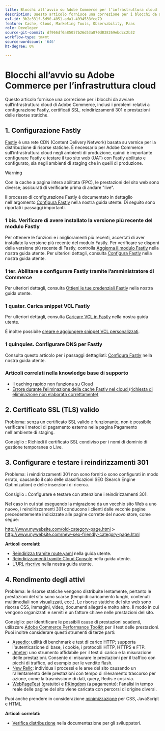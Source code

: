 ```yaml
---
title: Blocchi all’avvio su Adobe Commerce per l’infrastruttura cloud
description: Questo articolo fornisce una correzione per i blocchi da avviare sull’infrastruttura cloud di Adobe Commerce, inclusi i problemi relativi a configurazione Fastly, certificati SSL, reindirizzamenti 301 e prestazioni delle risorse statiche.
exl-id: 3b2c331f-5d90-4051-ada1-4934538fce79
feature: Cache, Cloud, Marketing Tools, Observability, Paas
role: Developer
source-git-commit: df966df6a85057b26d53a870d038269ebdcc2b32
workflow-type: tm+mt
source-wordcount: '646'
ht-degree: 0%

---
```


# Blocchi all’avvio su Adobe Commerce per l’infrastruttura cloud

Questo articolo fornisce una correzione per i blocchi da avviare sull’infrastruttura cloud di Adobe Commerce, inclusi i problemi relativi a configurazione Fastly, certificati SSL, reindirizzamenti 301 e prestazioni delle risorse statiche.

## 1. Configurazione Fastly

[Fastly](https://www.fastly.com/) è una rete CDN (Content Delivery Network) basata su vernice per la distribuzione di risorse statiche. È necessario per Adobe Commerce sull’infrastruttura cloud negli ambienti di produzione, quindi è importante configurare Fastly e testare il tuo sito web (UAT) con Fastly abilitato e configurato, sia negli ambienti di staging che in quelli di produzione.

>[!WARNING]
>
>Con la cache a pagina intera abilitata (FPC), le prestazioni del sito web sono diverse; assicurati di verificarle prima di andare &quot;live&quot;.

Il processo di configurazione Fastly è documentato in dettaglio nell&#39;argomento [Configura Fastly](https://experienceleague.adobe.com/docs/commerce-cloud-service/user-guide/cdn/setup-fastly/fastly-configuration.html) nella nostra guida utente. Di seguito sono riportati i passaggi importanti.

### 1 bis. Verificare di avere installato la versione più recente del modulo Fastly

Per ottenere le funzioni e i miglioramenti più recenti, accertati di aver installato la versione più recente del modulo Fastly. Per verificare se disponi della versione più recente di Fastly, controlla [Aggiorna il modulo Fastly](https://experienceleague.adobe.com/docs/commerce-cloud-service/user-guide/cdn/setup-fastly/fastly-configuration.html#upgrade-the-fastly-module) nella nostra guida utente. Per ulteriori dettagli, consulta [Configura Fastly](https://experienceleague.adobe.com/docs/commerce-cloud-service/user-guide/cdn/setup-fastly/fastly-configuration.html) nella nostra guida utente.

### 1 ter. Abilitare e configurare Fastly tramite l’amministratore di Commerce

Per ulteriori dettagli, consulta [Ottieni le tue credenziali Fastly](https://experienceleague.adobe.com/docs/commerce-cloud-service/user-guide/cdn/setup-fastly/fastly-configuration.html#get-fastly-credentials) nella nostra guida utente.

### 1 quater. Carica snippet VCL Fastly

Per ulteriori dettagli, consulta [Caricare VCL in Fastly](https://experienceleague.adobe.com/docs/commerce-cloud-service/user-guide/cdn/setup-fastly/fastly-configuration.html) nella nostra guida utente.

È inoltre possibile [creare e aggiungere snippet VCL personalizzati](https://experienceleague.adobe.com/docs/commerce-cloud-service/user-guide/cdn/custom-vcl-snippets/fastly-vcl-custom-snippets.html).

### 1 quinquies. Configurare DNS per Fastly


Consulta questo articolo per i passaggi dettagliati: [Configura Fastly](https://experienceleague.adobe.com/docs/commerce-cloud-service/user-guide/cdn/setup-fastly/fastly-configuration.html#update-dns-configuration-with-development-settings) nella nostra guida utente.

### Articoli correlati nella knowledge base di supporto

* [Il caching rapido non funziona su Cloud](/help/troubleshooting/miscellaneous/fastly-caching-is-not-working-on-magento-cloud.md)
* [Errore durante l’eliminazione della cache Fastly nel cloud (richiesta di eliminazione non elaborata correttamente)](/help/troubleshooting/miscellaneous/error-purging-fastly-cache-on-cloud-the-purge-request-was-not-processed-successfully.md)

## 2. Certificato SSL (TLS) valido

Problema: senza un certificato SSL valido e funzionante, non è possibile verificare i metodi di pagamento esterno nella pagina Pagamento nell&#39;ambiente di staging.

Consiglio **:** Richiedi il certificato SSL condiviso per i nomi di dominio di gestione temporanea o Live.


## 3. Configurare e testare i reindirizzamenti 301

Problema: i reindirizzamenti 301 non sono forniti o sono configurati in modo errato, causando il calo delle classificazioni SEO (Search Engine Optimization) e delle inserzioni di ricerca.

Consiglio **:** Configurare e testare con attenzione i reindirizzamenti 301.

Nel caso in cui stai eseguendo la migrazione da un vecchio sito Web a uno nuovo, i reindirizzamenti 301 conducono i clienti dalle vecchie pagine precedentemente indicizzate alle pagine corrette del nuovo store, come segue:

http://www.mywebsite.com/old-category-page.html **>** http://www.mywebsite.com/new-seo-friendly-category-page.html

**Articoli correlati:**

* [Reindirizza tramite route.yaml](https://experienceleague.adobe.com/docs/commerce-cloud-service/user-guide/configure/routes/redirects.html) nella guida utente.
* [Reindirizzamenti tramite Cloud Console](https://experienceleague.adobe.com/docs/commerce-cloud-service/user-guide/project/overview.html) nella guida utente.
* [L&#39;URL riscrive](https://experienceleague.adobe.com/docs/commerce-admin/marketing/seo/url-rewrites/url-rewrite.html) nella nostra guida utente.

## 4. Rendimento degli attivi

Problema: le risorse statiche vengono distribuite lentamente, pertanto le prestazioni del sito sono scarse (tempi di caricamento lunghi, contenuti multimediali non visualizzati, ecc.). Le risorse statiche del sito web sono risorse CSS, immagini, video, documenti allegati e molto altro. Il modo in cui vengono organizzati e serviti è un fattore chiave nelle prestazioni del sito.

Consiglio: per identificare le possibili cause di prestazioni scadenti, utilizzare [Adobe Commerce Performance Toolkit](https://github.com/magento/magento2/tree/2.3/setup/performance-toolkit) per il test delle prestazioni. Puoi inoltre considerare questi strumenti di terze parti:

* [Assedio](https://www.joedog.org/siege-home): utilità di benchmark e test di carico HTTP; supporta l&#39;autenticazione di base, i cookie, i protocolli HTTP, HTTPS e FTP.
* [Jmeter](https://jmeter.apache.org/): uno strumento affidabile per il test di carico e la misurazione delle prestazioni. Consente di misurare le prestazioni per il traffico con picchi di traffico, ad esempio per le vendite flash.
* [New Relic](https://support.newrelic.com/): individua i processi e le aree del sito causando un rallentamento delle prestazioni con tempo di rilevamento trascorso per azione, come la trasmissione di dati, query, Redis e così via.
* [WebPageTest](https://www.webpagetest.org/) (gratuito) e [PKingdom](https://www.pingdom.com/) (a pagamento): l&#39;analisi in tempo reale delle pagine del sito viene caricata con percorsi di origine diversi.

Puoi anche prendere in considerazione [minimizzazione](https://experienceleague.adobe.com/docs/commerce-cloud-service/user-guide/configure-store/store-settings.html) per CSS, JavaScript e HTML.

**Articoli correlati:**

* [Verifica distribuzione](https://experienceleague.adobe.com/docs/commerce-cloud-service/user-guide/develop/test/staging-and-production.html) nella documentazione per gli sviluppatori.
